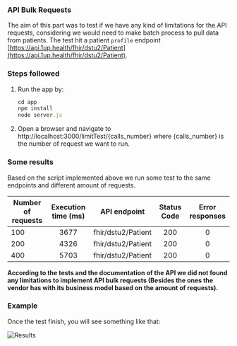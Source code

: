 ### API Bulk Requests

The aim of this part was to test if we have any kind of limitations for the API
requests, considering we would need to make batch process to pull data from
patients. The test hit a patient `profile` endpoint
[https://api.1up.health/fhir/dstu2/Patient](https://api.1up.health/fhir/dstu2/Patient).

### Steps followed

1. Run the app by:

   ```javascript
   cd app
   npm install
   node server.js
   ```

2. Open a browser and navigate to http://localhost:3000/limitTest/{calls_number}
   where {calls_number} is the number of request we want to run.


### Some results

Based on the script implemented above we run some test to the same endpoints and different amount of requests.

| Number of requests | Execution time (ms) |      API endpoint         |  Status Code  |  Error responses |
| ------------------ |:-------------------:|:-------------------------:|:-------------:|:----------------:|
|        100         |        3677         |    fhir/dstu2/Patient     |       200     |        0         |
|        200         |        4326         |    fhir/dstu2/Patient     |       200     |        0         |
|        400         |        5703         |    fhir/dstu2/Patient     |       200     |        0         |

**According to the tests and the documentation of the API we did not found any limitations to implement API bulk requests (Besides the ones the vendor has with its business model based on the amount of requests).**

### Example

Once the test finish, you will see something like that:

![Results](./results/test.gif)